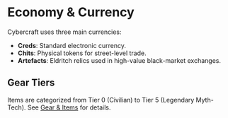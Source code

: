 # Economy & Currency

Cybercraft uses three main currencies:
- **Creds**: Standard electronic currency.
- **Chits**: Physical tokens for street-level trade.
- **Artefacts**: Eldritch relics used in high-value black-market exchanges.

## Gear Tiers
Items are categorized from Tier 0 (Civilian) to Tier 5 (Legendary Myth-Tech). See [Gear & Items](../player-options/gear-items.md) for details.

